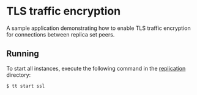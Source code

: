 # TLS traffic encryption

A sample application demonstrating how to enable TLS traffic encryption for connections between replica set peers.

## Running

To start all instances, execute the following command in the [replication](../../../replication) directory:

```console
$ tt start ssl
```
